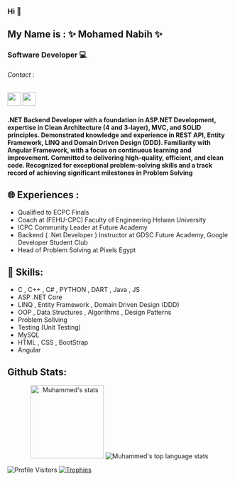 ### Hi 👋
## My Name is : ✨ Mohamed Nabih ✨
### Software Developer 💻
###### Contact :
[<img src="https://cdn-icons-png.flaticon.com/128/3536/3536505.png" width="30" height="30"/>](https://www.linkedin.com/in/muhammad-nabih-b272a71ba/)      [<img src="https://cdn-icons-png.flaticon.com/128/5968/5968534.png" width="30" height="30"/>](mailto:Mohammed.nabih68@gmail.com)

#### .NET Backend Developer with a foundation in ASP.NET Development, expertise in Clean Architecture (4 and 3-layer), MVC, and SOLID principles. Demonstrated knowledge and experience in REST API, Entity Framework, LINQ and Domain Driven Design (DDD). Familiarity with Angular Framework, with a focus on continuous learning and improvement. Committed to delivering high-quality, efficient, and clean code. Recognized for exceptional problem-solving skills and a track record of achieving significant milestones in Problem Solving

## 🌐 Experiences :
- Qualified to ECPC Finals
- Coach at (FEHU-CPC) Faculty of Engineering Helwan University
- ICPC Community Leader at Future Academy
- Backend ( .Net Developer ) Instructor at GDSC Future Academy, Google Developer Student Club
- Head of Problem Solving at Pixels Egypt

  
## 🤖 Skills: 
-  C , C++ , C# , PYTHON , DART , Java , JS   
- ASP .NET Core
- LINQ , Entity Framework ,	Domain Driven Design (DDD)
- OOP , Data Structures , Algorithms ,	Design Patterns
- Problem Sollving
- Testing (Unit Testing)
- MySQL  
- HTML , CSS , BootStrap
- Angular
  
## Github Stats:

<p align="center">
    <img height="165" src="https://github-readme-stats.vercel.app/api?username=Muhammed-Nabih&include_all_commits=true&theme=tokyonight" alt="Muhammed's stats" />
    <img src="https://github-readme-stats.vercel.app/api/top-langs/?username=Muhammed-Nabih&layout=compact&theme=tokyonight" alt="Muhammed's top language stats" />
</p>

 
![Profile Visitors](https://komarev.com/ghpvc/?username=Muhammed-Nabih&color=blueviolet)
[![Trophies](https://github-profile-trophy.vercel.app/?username=Muhammed-Nabih)](https://github.com/ryo-ma/github-profile-trophy)

<!--
**Muhammed-Nabih/Muhammed-Nabih** is a ✨ _special_ ✨ repository because its `README.md` (this file) appears on your GitHub profile.

Here are some ideas to get you started:

- 🔭 I’m currently working on ...
- 🌱 I’m currently learning ...
- 👯 I’m looking to collaborate on ...
- 🤔 I’m looking for help with ...
- 💬 Ask me about ...
- 📫 How to reach me: ...
- 😄 Pronouns: ...
- ⚡ Fun fact: ...
-->
